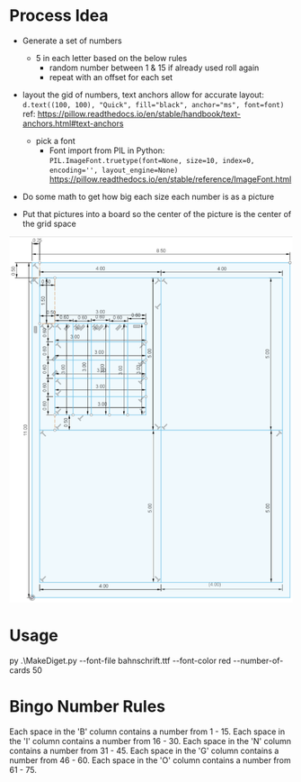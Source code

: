 # Process Idea

- Generate a set of numbers
    - 5 in each letter based on the below rules
        - random number between 1 & 15 if already used roll again
        - repeat with an offset for each set
- layout the gid of numbers, text anchors allow for accurate layout: `d.text((100, 100), "Quick", fill="black", anchor="ms", font=font)`
ref: https://pillow.readthedocs.io/en/stable/handbook/text-anchors.html#text-anchors
    - pick a font
        - Font import from PIL in Python: 
        `PIL.ImageFont.truetype(font=None, size=10, index=0, encoding='', layout_engine=None)`
        https://pillow.readthedocs.io/en/stable/reference/ImageFont.html

- Do some math to get how big each size each number is as a picture
- Put that pictures into a board so the center of the picture is the center of the grid space

![image of 8.5x11 paper broken into 4x5 boxes](.\Images\PageLayout.PNG)



# Usage
py .\MakeDiget.py --font-file bahnschrift.ttf --font-color red --number-of-cards 50

# Bingo Number Rules
Each space in the 'B' column contains a number from 1 - 15.
Each space in the 'I' column contains a number from 16 - 30.
Each space in the 'N' column contains a number from 31 - 45.
Each space in the 'G' column contains a number from 46 - 60.
Each space in the 'O' column contains a number from 61 - 75.
